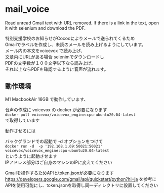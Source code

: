 # mail_voice
Read unread Gmail text with URL removed. If there is a link in the text, open it with selenium and download the PDF.

特別支援学校のお知らせがCocooによりメールで送られてくるため  
Gmailでラベルを作成し、未読のメールを読み上げるようにしています。  
メール内の本文をvoicevox で読み上げ、  
文章内にURLがある場合 selenimでダウンロードし  
PDFの文字数が１００文字以下なら読み上げ、  
それ以上ならPDFを確認するように音声が流れます。

## 動作環境
M1 MacbookAir 16GB で動作しています、  

音声の作成に voicevox の docker が必要になります  
`docker pull voicevox/voicevox_engine:cpu-ubuntu20.04-latest`  
で取得しています

動作させるには

バックグランドでの起動で
-d オプションをつけて  
`docker run -d  -p '192.168.1.69:50021:50021' voicevox/voicevox_engine:cpu-ubuntu20.04-latest`  
というように起動させます  
IPアドレス部分はご自身のマシンのIPに変えてください

Gmailを操作するためAPIとtoken.jsonが必要になります  
https://developers.google.com/gmail/api/quickstart/python?hl=ja
を参考にAPIを使用可能にし、token.jsonを取得し同一ディレクトリに設置してください  

